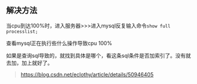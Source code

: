 ## 解决方法
当cpu到达100%时，进入服务器>>>进入mysql反复输入命令`show full processlist;`

查看mysql正在执行些什么操作导致cpu 100%

如果是查询sql导致的，就找到具体是哪个，看这条sql条件是否加索引了。没有就去加，加上就好了。


> https://blog.csdn.net/eclothy/article/details/50946405
